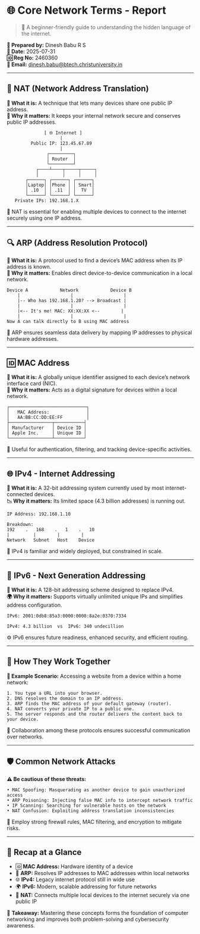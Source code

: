 # 🌐 Core Network Terms - Report

> 💼 A beginner-friendly guide to understanding the hidden language of the internet.

**👤 Prepared by:** Dinesh Babu R S  \
**📅 Date:** 2025-07-31  \
**🆔 Reg No:** 2460360  \
**📧 Email:** [dinesh.babu@btech.christuniversity.in](mailto\:dinesh.babu@btech.christuniversity.in)

---

## 🧭 NAT (Network Address Translation)

**📘 What it is:** A technique that lets many devices share one public IP address.\
**🔐 Why it matters:** It keeps your internal network secure and conserves public IP addresses.

```
              [ 🌐 Internet ]
                    |
         Public IP: 123.45.67.89
                    |
               ┌─────────┐
               │ Router  │
               └─────────┘
           ┌────┴────┬─────┬─────┐
           │         │     │     │
       ┌──────┐ ┌──────┐ ┌──────┐
       │Laptop│ │Phone │ │ Smart│
       │ .10  │ │ .11  │ │  TV  │
       └──────┘ └──────┘ └──────┘
   Private IPs: 192.168.1.X
```

📶 NAT is essential for enabling multiple devices to connect to the internet securely using one IP address.

---

## 🔍 ARP (Address Resolution Protocol)

**📘 What it is:** A protocol used to find a device’s MAC address when its IP address is known.\
**🔄 Why it matters:** Enables direct device-to-device communication in a local network.

```
Device A            Network            Device B
    |                   |                   |
    |-- Who has 192.168.1.20? --> Broadcast |
    |                   |                   |
    |<-- It's me! MAC: XX:XX:XX <--        |
    |                   |                   |
Now A can talk directly to B using MAC address
```

📡 ARP ensures seamless data delivery by mapping IP addresses to physical hardware addresses.

---

## 🆔 MAC Address

**📘 What it is:** A globally unique identifier assigned to each device’s network interface card (NIC).\
**🎯 Why it matters:** Acts as a digital signature for devices within a local network.

```
┌─────────────────────────────┐
│   MAC Address:              │
│   AA:BB:CC:DD:EE:FF         │
├────────────────┬───────────┤
│ Manufacturer   │ Device ID │
│ Apple Inc.     │ Unique ID │
└────────────────┴───────────┘
```

🔎 Useful for authentication, filtering, and tracking device-specific activities.

---

## 🌐 IPv4 - Internet Addressing

**📘 What it is:** A 32-bit addressing system currently used by most internet-connected devices.\
**📉 Why it matters:** Its limited space (4.3 billion addresses) is running out.

```
IP Address: 192.168.1.10

Breakdown:
192    .   168    .   1    .   10
|         |        |        |
Network   Subnet   Host    Device
```

🔢 IPv4 is familiar and widely deployed, but constrained in scale.

---

## 🚀 IPv6 - Next Generation Addressing

**📘 What it is:** A 128-bit addressing scheme designed to replace IPv4.\
**🌍 Why it matters:** Supports virtually unlimited unique IPs and simplifies address configuration.

```
IPv6: 2001:0db8:85a3:0000:0000:8a2e:0370:7334

IPv4: 4.3 billion  vs  IPv6: 340 undecillion
```

⚙️ IPv6 ensures future readiness, enhanced security, and efficient routing.

---

## 🔄 How They Work Together

**📘 Example Scenario:** Accessing a website from a device within a home network:

```
1. You type a URL into your browser.
2. DNS resolves the domain to an IP address.
3. ARP finds the MAC address of your default gateway (router).
4. NAT converts your private IP to a public one.
5. The server responds and the router delivers the content back to your device.
```

🔁 Collaboration among these protocols ensures successful communication over networks.

---

## 🛡️ Common Network Attacks

**⚠️ Be cautious of these threats:**

```
• MAC Spoofing: Masquerading as another device to gain unauthorized access
• ARP Poisoning: Injecting false MAC info to intercept network traffic
• IP Scanning: Searching for vulnerable hosts on the network
• NAT Confusion: Exploiting address translation inconsistencies
```

🧱 Employ strong firewall rules, MAC filtering, and encryption to mitigate risks.

---

## 📌 Recap at a Glance

- 🆔 **MAC Address:** Hardware identity of a device
- 📡 **ARP:** Resolves IP addresses to MAC addresses within local networks
- 🌐 **IPv4:** Legacy internet protocol still in wide use
- 🌍 **IPv6:** Modern, scalable addressing for future networks
- 🔁 **NAT:** Connects multiple local devices to the internet securely via one public IP

📖 **Takeaway:** Mastering these concepts forms the foundation of computer networking and improves both problem-solving and cybersecurity awareness.
